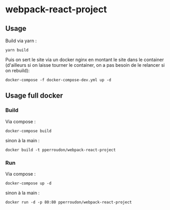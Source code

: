 # webpack-react-project


## Usage

Build via yarn :

    yarn build

Puis on sert le site via un docker nginx en montant le site dans le container (d'ailleurs si on laisse tourner le container, on a pas besoin de le relancer si on rebuild):

    docker-compose -f docker-compose-dev.yml up -d
    

## Usage full docker


### Build

Via compose :

    docker-compose build
   
sinon à la main :
       
    docker build -t pperroudon/webpack-react-project

 

### Run

Via compose :

    docker-compose up -d

sinon à la main :
       
    docker run -d -p 80:80 pperroudon/webpack-react-project

